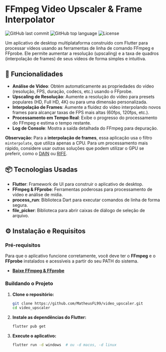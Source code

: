 # FFmpeg Video Upscaler & Frame Interpolator

![GitHub last commit](https://img.shields.io/github/last-commit/MatheusFL99/video_upscaler)
![GitHub top language](https://img.shields.io/github/languages/top/MatheusFL99/video_upscaler)
![License](https://img.shields.io/github/license/MatheusFL99/video_upscaler)

Um aplicativo de desktop multiplataforma construído com Flutter para processar vídeos usando as ferramentas de linha de comando FFmpeg e FFprobe. Ele permite aumentar a resolução (upscaling) e a taxa de quadros (interpolação de frames) de seus vídeos de forma simples e intuitiva.

## 🚀 Funcionalidades

- **Análise de Vídeo**: Obtém automaticamente as propriedades do vídeo (resolução, FPS, duração, codecs, etc.) usando o FFprobe.
- **Upscaling de Resolução**: Aumente a resolução do vídeo para presets populares (HD, Full HD, 4K) ou para uma dimensão personalizada.
- **Interpolação de Frames**: Aumente a fluidez do vídeo interpolando novos frames para alcançar taxas de FPS mais altas (60fps, 120fps, etc.).
- **Processamento em Tempo Real**: Exibe o progresso do processamento do FFmpeg e estima o tempo restante.
- **Log de Console**: Mostra a saída detalhada do FFmpeg para depuração.

**Observação:** Para a **interpolação de frames**, essa aplicação usa o filtro `minterpolate`, que utiliza apenas a CPU. Para um processamento mais rápido, considere usar outras soluções que podem utilizar o GPU se preferir, como o [DAIN](https://github.com/baowenbo/DAIN) ou [RIFE](https://github.com/hzwer/ECCV2022-RIFE).

## 📦 Tecnologias Usadas

- **Flutter**: Framework de UI para construir o aplicativo de desktop.
- **FFmpeg & FFprobe**: Ferramentas poderosas para processamento de vídeo e análise de mídia.
- **process_run**: Biblioteca Dart para executar comandos de linha de forma segura.
- **file_picker**: Biblioteca para abrir caixas de diálogo de seleção de arquivo.

## ⚙️ Instalação e Requisitos

### Pré-requisitos

Para que o aplicativo funcione corretamente, você deve ter o **FFmpeg** e o **FFprobe** instalados e acessíveis a partir do seu PATH do sistema.

- [**Baixe FFmpeg & FFprobe**](https://ffmpeg.org/download.html)

### Buildando o Projeto

1.  **Clone o repositório:**
    ```bash
    git clone https://github.com/MatheusFL99/video_upscaler.git
    cd video_upscaler
    ```
2.  **Instale as dependências do Flutter:**
    ```bash
    flutter pub get
    ```
3.  **Execute o aplicativo:**
    ```bash
    flutter run -d windows  # ou -d macos, -d linux
    ```
